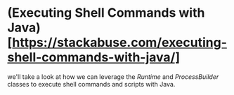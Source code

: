 # (Executing Shell Commands with Java)[https://stackabuse.com/executing-shell-commands-with-java/]
we'll take a look at how we can leverage the *Runtime* and *ProcessBuilder* classes to execute shell commands and scripts with Java.
